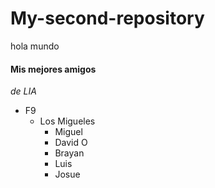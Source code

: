 # My-second-repository
hola mundo
#### Mis mejores amigos
_de LIA_
* F9
  * Los Migueles
    * Miguel
    * David O
    * Brayan
    * Luis
    * Josue 
